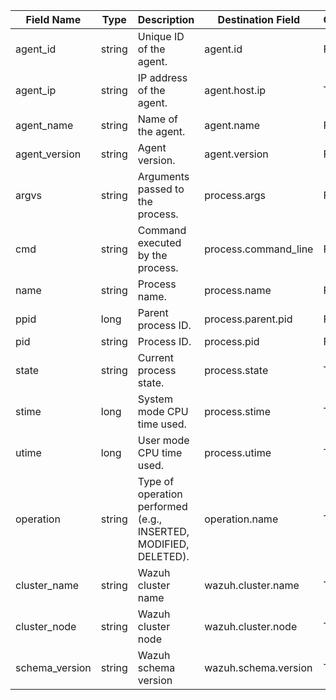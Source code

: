 | Field Name     | Type   | Description                                                      | Destination Field    | Custom |
| -------------- | ------ | ---------------------------------------------------------------- | -------------------- | ------ |
| agent_id       | string | Unique ID of the agent.                                          | agent.id             | FALSE  |
| agent_ip       | string | IP address of the agent.                                         | agent.host.ip        | TRUE   |
| agent_name     | string | Name of the agent.                                               | agent.name           | FALSE  |
| agent_version  | string | Agent version.                                                   | agent.version        | FALSE  |
| argvs          | string | Arguments passed to the process.                                 | process.args         | FALSE  |
| cmd            | string | Command executed by the process.                                 | process.command_line | FALSE  |
| name           | string | Process name.                                                    | process.name         | FALSE  |
| ppid           | long   | Parent process ID.                                               | process.parent.pid   | FALSE  |
| pid            | string | Process ID.                                                      | process.pid          | FALSE  |
| state          | string | Current process state.                                           | process.state        | TRUE   |
| stime          | long   | System mode CPU time used.                                       | process.stime        | TRUE   |
| utime          | long   | User mode CPU time used.                                         | process.utime        | TRUE   |
| operation      | string | Type of operation performed (e.g., INSERTED, MODIFIED, DELETED). | operation.name       | TRUE   |
| cluster_name   | string | Wazuh cluster name                                               | wazuh.cluster.name   | TRUE   |
| cluster_node   | string | Wazuh cluster node                                               | wazuh.cluster.node   | TRUE   |
| schema_version | string | Wazuh schema version                                             | wazuh.schema.version | TRUE   |